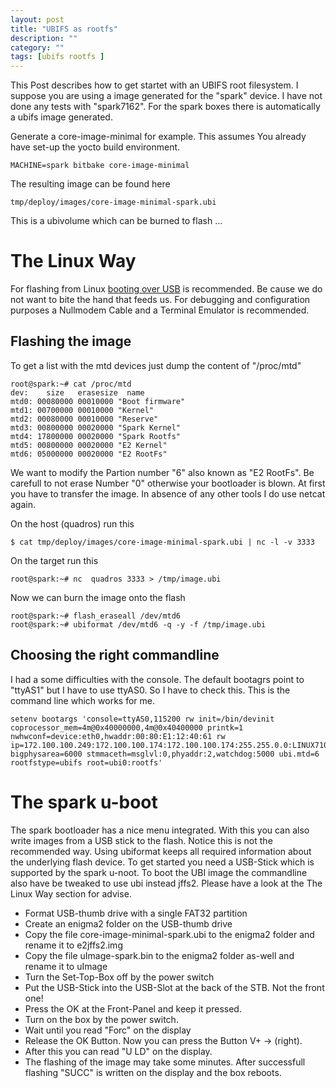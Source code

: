 ```yaml
---
layout: post
title: "UBIFS as rootfs"
description: ""
category: ""
tags: [ubifs rootfs ]
---
```


This Post describes how to get startet with an UBIFS root filesystem. I suppose you are using a image generated for the "spark" device. I have not done any tests with "spark7162". For the spark boxes there is automatically a ubifs image generated.


Generate a core-image-minimal for example. This assumes You already have set-up the yocto build environment.

    MACHINE=spark bitbake core-image-minimal

The resulting image can be found here

    tmp/deploy/images/core-image-minimal-spark.ubi

This is a ubivolume which can be burned to flash ...


The Linux Way
=============

For flashing from Linux [booting over USB](https://github.com/project-magpie/meta-stlinux/wiki/Boot-from-USB-Stick) is recommended. Be cause we do not want to bite the hand that feeds us. For debugging and configuration purposes a Nullmodem Cable and a Terminal Emulator is recommended.

Flashing the image
------------------
To get a list with the mtd devices just dump the content of "/proc/mtd"

    root@spark:~# cat /proc/mtd
    dev:    size   erasesize  name
    mtd0: 00080000 00010000 "Boot firmware"
    mtd1: 00700000 00010000 "Kernel"
    mtd2: 00080000 00010000 "Reserve"
    mtd3: 00800000 00020000 "Spark Kernel"
    mtd4: 17800000 00020000 "Spark Rootfs"
    mtd5: 00800000 00020000 "E2 Kernel"
    mtd6: 05000000 00020000 "E2 RootFs"

We want to modify the Partion number "6" also known as "E2 RootFs". Be carefull to not erase Number "0" otherwise your bootloader is blown.
At first you have to transfer the image. In absence of any other tools I do use netcat again.

On the host (quadros) run this

    $ cat tmp/deploy/images/core-image-minimal-spark.ubi | nc -l -v 3333

On the target run this

    root@spark:~# nc  quadros 3333 > /tmp/image.ubi

Now we can burn the image onto the flash

    root@spark:~# flash_eraseall /dev/mtd6
    root@spark:~# ubiformat /dev/mtd6 -q -y -f /tmp/image.ubi

Choosing the right commandline
------------------------------

I had a some difficulties with the console. The default bootagrs point to "ttyAS1" but I have to use ttyAS0. So I have to check this. This is the command line which works for me.

    setenv bootargs 'console=ttyAS0,115200 rw init=/bin/devinit coprocessor_mem=4m@0x40000000,4m@0x40400000 printk=1 nwhwconf=device:eth0,hwaddr:00:80:E1:12:40:61 rw ip=172.100.100.249:172.100.100.174:172.100.100.174:255.255.0.0:LINUX7109:eth0:off bigphysarea=6000 stmmaceth=msglvl:0,phyaddr:2,watchdog:5000 ubi.mtd=6 rootfstype=ubifs root=ubi0:rootfs'

The spark u-boot
================

The spark bootloader has a nice menu integrated. With this you can also write images from a USB stick to the flash. Notice this is not the recommended way. Using ubiformat keeps all required information about the underlying flash device. To get started you need a USB-Stick which is supported by the spark u-noot. To boot the UBI image the commandline also have be tweaked to use ubi instead jffs2. Please have a look at the The Linux Way section for advise.


- Format USB-thumb drive with a single FAT32 partition
- Create an enigma2 folder on the USB-thumb drive
- Copy the file core-image-minimal-spark.ubi to the enigma2 folder and rename it to e2jffs2.img
- Copy the file uImage-spark.bin to the enigma2 folder as-well and rename it to uImage
- Turn the Set-Top-Box off by the power switch
- Put the USB-Stick into the USB-Slot at the back of the STB. Not the front one!
- Press the OK at the Front-Panel and keep it pressed.
- Turn on the box by the power switch.
- Wait until you read "Forc" on the display
- Release the OK Button. Now you can press the Button V+ -> (right).
- After this you can read "U LD" on the display.
- The flashing of the image may take some minutes. After successfull flashing "SUCC" is written on the display and the box reboots.


